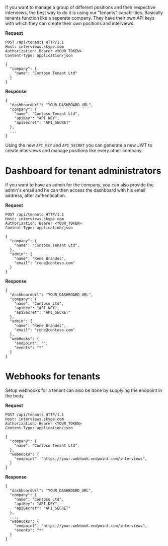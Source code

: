 If you want to manage a group of different positions and their respective interviews, the best way to do it is using our "tenants" capabilities.
Basically tenants function like a seperate company. They have their own API keys with which they can create their own positions and interviews. 

**Request**
```
POST /api/tenants HTTP/1.1
Host: interviews.skype.com
Authorization: Bearer <YOUR_TOKEN>
Content-Type: application/json

{
  "company": {
    "name": "Contoso Tenant Ltd"
  }
}
```

**Response**
```
{
  "dashboardUrl": "YOUR_DASHBOARD_URL",
  "company": {
    "name": "Contoso Tenant Ltd",
    "apiKey": "API_KEY",
    "apiSecret": "API_SECRET"
  },
  ...
}
```

Using the new `API_KEY` and `API_SECRET` you can generate a new JWT to create interviews and manage positions like every other company.

# Dashboard for tenant administrators

If you want to have an admin for the company, you can also provide the admin's email and he can then access the dashboard with his email address, after authentication.

**Request**
```
POST /api/tenants HTTP/1.1
Host: interviews.skype.com
Authorization: Bearer <YOUR_TOKEN>
Content-Type: application/json

{
  "company": {
    "name": "Contoso Tenant Ltd",
  },
  "admin": {
    "name": "Rene Brandel",
    "email": "rene@contoso.com"
  }
}
```

**Response**
```
{
  "dashboardUrl": "YOUR_DASHBOARD_URL",
  "company": {
    "name": "Contoso Ltd",
    "apiKey": "API_KEY",
    "apiSecret": "API_SECRET"
  },
  "admin": {
    "name": "Rene Brandel",
    "email": "rene@contoso.com"
  },
  "webHooks": {
    "endpoint": "",
    "events": "*"
  }
}
```

# Webhooks for tenants

Setup webhooks for a tenant can also be done by supplying the endpoint in the body

**Request**
```
POST /api/tenants HTTP/1.1
Host: interviews.skype.com
Authorization: Bearer <YOUR_TOKEN>
Content-Type: application/json

{
  "company": {
    "name": "Contoso Tenant Ltd",
  },
  "webHooks": {
    "endpoint": "https://your.webhook.endpoint.com/interviews",
  }
}
```

**Response**
```
{
  "dashboardUrl": "YOUR_DASHBOARD_URL",
  "company": {
    "name": "Contoso Ltd",
    "apiKey": "API_KEY",
    "apiSecret": "API_SECRET"
  },
  ...,
  "webHooks": {
    "endpoint": "https://your.webhook.endpoint.com/interviews",
    "events": "*"
  }
}
```